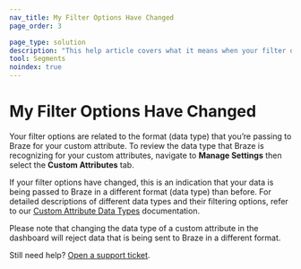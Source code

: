 ```yaml
---
nav_title: My Filter Options Have Changed
page_order: 3

page_type: solution
description: "This help article covers what it means when your filter options for your Custom Attributes have changed."
tool: Segments
noindex: true
---
```


# My Filter Options Have Changed


Your filter options are related to the format (data type) that you’re passing to Braze for your custom attribute. To review the data type that Braze is recognizing for your custom attributes, navigate to **Manage Settings** then select the **Custom Attributes** tab.

If your filter options have changed, this is an indication that your data is being passed to Braze in a different format (data type) than before. For detailed descriptions of different data types and their filtering options, refer to our [Custom Attribute Data Types][36] documentation.

Please note that changing the data type of a custom attribute in the dashboard will reject data that is being sent to Braze in a different format.

Still need help? [Open a support ticket]({{site.baseurl}}/support_contact/).


[36]: {{site.baseurl}}/user_guide/data_and_analytics/custom_data/custom_attributes/#custom-attribute-data-types
